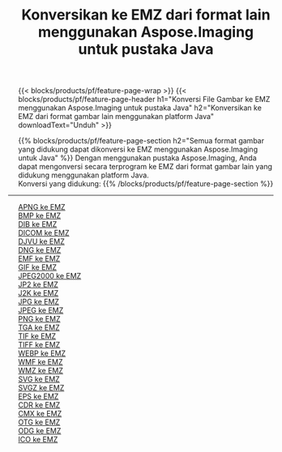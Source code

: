 ﻿---
title: Konversikan ke EMZ dari format lain menggunakan Aspose.Imaging untuk pustaka Java 
weight: 3920
url: /id/java/conversion/to/emz 
lang: id
langdirlevel: 2
locales: zh-hans,ja,it,ru,de,es,fr,nl,id,lt,pl,pt,vi,tr,ko,zh-hant,ar,hi,th,sv,cs,uk,he
description: Menggunakan Aspose.Imaging Anda dapat mengonversi ke EMZ dari format lain menggunakan Java
---

{{< blocks/products/pf/feature-page-wrap >}}
{{< blocks/products/pf/feature-page-header h1="Konversi File Gambar ke EMZ menggunakan Aspose.Imaging untuk pustaka Java" h2="Konversikan ke EMZ dari format gambar lain menggunakan platform Java" downloadText="Unduh" >}}


{{% blocks/products/pf/feature-page-section  h2="Semua format gambar yang didukung dapat dikonversi ke EMZ menggunakan Aspose.Imaging untuk Java" %}}
Dengan menggunakan pustaka Aspose.Imaging, Anda dapat mengonversi secara terprogram ke EMZ dari format gambar lain yang didukung menggunakan platform Java.
<br/>
Konversi yang didukung:
{{% /blocks/products/pf/feature-page-section %}}
<div class="container-fluid productfamilypage bg-gray">
    <div class="convertypes bg-gray agp-content section">
        <div class="container">
		<hr style="margin-left:-20px;"/>
		<div class="row other-converters">
		    <div class='col-md-2 other-converter remove-lp remove-rp'><a href="/imaging/id/java/conversion/apng-to-emz" >APNG ke EMZ</a></div>
<div class='col-md-2 other-converter remove-lp remove-rp'><a href="/imaging/id/java/conversion/bmp-to-emz" >BMP ke EMZ</a></div>
<div class='col-md-2 other-converter remove-lp remove-rp'><a href="/imaging/id/java/conversion/dib-to-emz" >DIB ke EMZ</a></div>
<div class='col-md-2 other-converter remove-lp remove-rp'><a href="/imaging/id/java/conversion/dicom-to-emz" >DICOM ke EMZ</a></div>
<div class='col-md-2 other-converter remove-lp remove-rp'><a href="/imaging/id/java/conversion/djvu-to-emz" >DJVU ke EMZ</a></div>
<div class='col-md-2 other-converter remove-lp remove-rp'><a href="/imaging/id/java/conversion/dng-to-emz" >DNG ke EMZ</a></div>
<div class='col-md-2 other-converter remove-lp remove-rp'><a href="/imaging/id/java/conversion/emf-to-emz" >EMF ke EMZ</a></div>
<div class='col-md-2 other-converter remove-lp remove-rp'><a href="/imaging/id/java/conversion/gif-to-emz" >GIF ke EMZ</a></div>
<div class='col-md-2 other-converter remove-lp remove-rp'><a href="/imaging/id/java/conversion/jpeg2000-to-emz" >JPEG2000 ke EMZ</a></div>
<div class='col-md-2 other-converter remove-lp remove-rp'><a href="/imaging/id/java/conversion/jp2-to-emz" >JP2 ke EMZ</a></div>
<div class='col-md-2 other-converter remove-lp remove-rp'><a href="/imaging/id/java/conversion/j2k-to-emz" >J2K ke EMZ</a></div>
<div class='col-md-2 other-converter remove-lp remove-rp'><a href="/imaging/id/java/conversion/jpg-to-emz" >JPG ke EMZ</a></div>
<div class='col-md-2 other-converter remove-lp remove-rp'><a href="/imaging/id/java/conversion/jpeg-to-emz" >JPEG ke EMZ</a></div>
<div class='col-md-2 other-converter remove-lp remove-rp'><a href="/imaging/id/java/conversion/png-to-emz" >PNG ke EMZ</a></div>
<div class='col-md-2 other-converter remove-lp remove-rp'><a href="/imaging/id/java/conversion/tga-to-emz" >TGA ke EMZ</a></div>
<div class='col-md-2 other-converter remove-lp remove-rp'><a href="/imaging/id/java/conversion/tif-to-emz" >TIF ke EMZ</a></div>
<div class='col-md-2 other-converter remove-lp remove-rp'><a href="/imaging/id/java/conversion/tiff-to-emz" >TIFF ke EMZ</a></div>
<div class='col-md-2 other-converter remove-lp remove-rp'><a href="/imaging/id/java/conversion/webp-to-emz" >WEBP ke EMZ</a></div>
<div class='col-md-2 other-converter remove-lp remove-rp'><a href="/imaging/id/java/conversion/wmf-to-emz" >WMF ke EMZ</a></div>
<div class='col-md-2 other-converter remove-lp remove-rp'><a href="/imaging/id/java/conversion/wmz-to-emz" >WMZ ke EMZ</a></div>
<div class='col-md-2 other-converter remove-lp remove-rp'><a href="/imaging/id/java/conversion/svg-to-emz" >SVG ke EMZ</a></div>
<div class='col-md-2 other-converter remove-lp remove-rp'><a href="/imaging/id/java/conversion/svgz-to-emz" >SVGZ ke EMZ</a></div>
<div class='col-md-2 other-converter remove-lp remove-rp'><a href="/imaging/id/java/conversion/eps-to-emz" >EPS ke EMZ</a></div>
<div class='col-md-2 other-converter remove-lp remove-rp'><a href="/imaging/id/java/conversion/cdr-to-emz" >CDR ke EMZ</a></div>
<div class='col-md-2 other-converter remove-lp remove-rp'><a href="/imaging/id/java/conversion/cmx-to-emz" >CMX ke EMZ</a></div>
<div class='col-md-2 other-converter remove-lp remove-rp'><a href="/imaging/id/java/conversion/otg-to-emz" >OTG ke EMZ</a></div>
<div class='col-md-2 other-converter remove-lp remove-rp'><a href="/imaging/id/java/conversion/odg-to-emz" >ODG ke EMZ</a></div>
<div class='col-md-2 other-converter remove-lp remove-rp'><a href="/imaging/id/java/conversion/ico-to-emz" >ICO ke EMZ</a></div>
                </div>
        </div>
    </div>
</div>
<br/>

